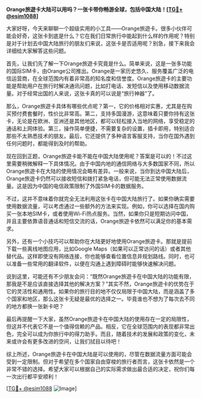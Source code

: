 **Orange旅遊卡大陆可以用吗？一张卡带你畅游全球，包括中国大陆！[[TG💪+ @esim1088](https://t.me/s/esim1088)]**

大家好呀，今天来聊聊一个超级实用的小工具——Orange旅遊卡。很多小伙伴可能会好奇，这张卡到底是什么？它在我们日常旅行中能起到什么样的作用呢？特别是对于计划去中国大陆旅行的朋友们来说，这张卡是否适用呢？别急，接下来我会详细给大家解答这些问题。

首先，让我们先了解一下Orange旅遊卡究竟是什么。简单来说，这是一张多功能的国际SIM卡，由Orange公司推出。Orange是一家历史悠久、服务覆盖广泛的电信运营商，在全球范围内有着非常高的知名度和信誉度。Orange旅遊卡的主要功能是帮助用户在旅行时解决通讯问题，比如打电话、发短信以及使用移动数据流量。对于经常出国的人来说，这张卡真的可以说是“旅行神器”了。

那么，Orange旅遊卡具体有哪些优点呢？第一，它的价格相对实惠，尤其是在购买预付费套餐时，性价比非常高。第二，支持多国漫游，这意味着只要你持有这张卡，无论是在欧洲、亚洲还是其他地区，都可以轻松接入当地的网络，享受稳定的通话和上网体验。第三，操作简单便捷，不需要复杂的设置，插卡即用，特别适合那些不太熟悉技术的朋友。最后，它还提供了多种语言客服支持，当你在国外遇到任何问题时，都能得到及时的帮助。

现在回到正题，Orange旅遊卡能不能在中国大陆使用呢？答案是可以的！不过这里需要稍微解释一下具体情况。由于中国内地的通信网络与大多数国家不同，所以Orange旅遊卡在大陆的使用情况会略有差异。一般来说，当你到达中国大陆后，Orange旅遊卡仍然可以接收短信和拨打紧急电话，但可能无法正常使用数据流量。这是因为中国的电信政策限制了外国SIM卡的数据服务。

不过，这并不意味着你就完全无法利用这张卡在中国大陆旅行了。如果你确实需要使用数据流量，可以考虑通过一些额外的方法来实现。例如，你可以选择在国内购买一张本地SIM卡，或者使用Wi-Fi热点服务。当然，如果你只是短期访问中国，并且主要依靠语音通话和短信交流的话，Orange旅遊卡依然可以满足你的基本需求。

另外，还有一个小技巧可以帮助你在大陆更好地使用Orange旅遊卡。那就是提前下载一些离线地图应用，比如Google Maps（如果可以正常访问的话）或者其他替代品。这样即使没有网络连接，你也能够查看位置信息并规划路线。同时，也可以准备一些常用的翻译软件，以便在沟通上遇到障碍时能够快速解决问题。

说到这里，可能还有不少朋友会问：“既然Orange旅遊卡在中国大陆的功能有限，那我是不是应该直接选择其他的解决方案？”其实不然，Orange旅遊卡的优势在于它的灵活性和通用性。如果你的旅行目的地不仅仅局限于中国大陆，而是涵盖了多个国家和地区，那么这张卡无疑是最优的选择之一。毕竟谁也不想为了每次去不同的地方都换一张新卡吧？

最后再提醒一下大家，虽然Orange旅遊卡在中国大陆的使用存在一定的局限性，但这并不代表它不是一个值得信赖的产品。相反，它在全球范围内的表现都非常出色，完全可以成为你旅行中的得力助手。而且，随着技术的发展和政策的变化，未来或许会有更多改进的空间，让我们拭目以待吧！

综上所述，Orange旅遊卡在中国大陆是可以使用的，尽管在数据流量方面可能会受到一定限制。但对于希望在多个国家自由穿梭的旅行者而言，这张卡依然是一个非常不错的选择。希望大家可以根据自己的实际需求做出最合适的决定，祝你们每一次出行都平安顺利！

[[TG💪+ @esim1088](https://t.me/s/esim1088) ![Image](https://i.postimg.cc/4NQfJmqS/Snipaste-2025-05-13-00-14-12.png)]